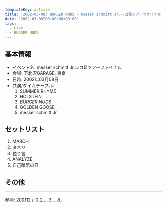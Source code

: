 ```yaml
---
templateKey: article
title: '2002-03-08: BURGER NUDS - messer schmitt Jr.レコ発ツアーファイナル at 下北沢GARAGE'
date: '2002-03-08T00:00:00+09:00'
tags:
  - Live
  - BURGER NUDS
---
```

## 基本情報

* イベント名: messer schmitt Jr.レコ発ツアーファイナル
* 会場: 下北沢GARAGE, 東京
* 日時: 2002年03月08日
* 共演/タイムテーブル:
  1. SUMMER RHYME
  1. HOLSTEIN
  1. *BURGER NUDS*
  1. GOLDEN GOOSE
  1. messer schmitt Jr.

## セットリスト

1. MARCH
1. タネリ
1. 独り言
1. ANALYZE
1. 自己暗示の日

## その他

---

参照: [200112](https://web.archive.org/web/20020628115956/http://www5.tkcity.net:80/~burger/20023.html) / [０２．３．８.](https://web.archive.org/web/20020615132324/http://www.m-net.ne.jp/~fumippe/index_023.htm)
